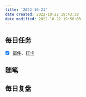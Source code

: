 ```yaml
---
title: '2022-10-21'
date created: 2022-10-22 19:43:38
date modified: 2022-10-22 19:56:03
---
```


## 每日任务

- [x] [邮件](https://email.ustc.edu.cn/coremail/)、[打卡](https://weixine.ustc.edu.cn/2020/login)

## 随笔

## 每日复盘
